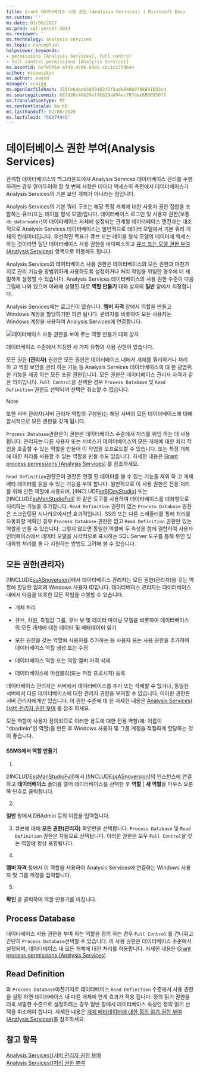 ```yaml
---
title: Grant 데이터베이스 사용 권한 (Analysis Services) | Microsoft Docs
ms.custom: ''
ms.date: 03/06/2017
ms.prod: sql-server-2014
ms.reviewer: ''
ms.technology: analysis-services
ms.topic: conceptual
helpviewer_keywords:
- permissions [Analysis Services], full control
- full control permissions [Analysis Services]
ms.assetid: be7e5f64-af43-47d6-84a5-c5c1c277d644
author: minewiskan
ms.author: owend
manager: craigg
ms.openlocfilehash: 335fe6deeb3d89483f5f5adb040b0788891053cd
ms.sourcegitcommit: b87d36c46b39af8b929ad94ec707dee8800950f5
ms.translationtype: MT
ms.contentlocale: ko-KR
ms.lasthandoff: 02/08/2020
ms.locfileid: "66074945"
---
```

# <a name="grant-database-permissions-analysis-services"></a>데이터베이스 권한 부여(Analysis Services)
  관계형 데이터베이스의 백그라운드에서 Analysis Services 데이터베이스 관리를 수행하려는 경우 알아두어야 할 첫 번째 사항은 데이터 액세스의 측면에서 데이터베이스가 Analysis Services의 기본 보안 개체가 아니라는 점입니다.  
  
 Analysis Services의 기본 쿼리 구조는 해당 특정 개체에 대한 사용자 권한 집합을 포함하는 큐브(또는 테이블 형식 모델)입니다. 데이터베이스 로그인 및 사용자 권한(보통 `db_datareader`)이 데이터베이스 자체에 설정되는 관계형 데이터베이스 엔진과는 대조적으로 Analysis Services 데이터베이스는 일반적으로 데이터 모델에서 기본 쿼리 개체의 컨테이너입니다. 우선적인 목표가 큐브 또는 테이블 형식 모델의 데이터에 액세스하는 것이라면 일단 데이터베이스 사용 권한을 바이패스하고 [큐브 또는 모델 권한 부여&#40;Analysis Services&#41;](grant-cube-or-model-permissions-analysis-services.md) 항목으로 이동해도 됩니다.  
  
 Analysis Services의 데이터베이스 사용 권한은 데이터베이스의 모든 권한과 마찬가지로 관리 기능을 광범위하게 사용하도록 설정하거나 처리 작업을 위임한 경우에 더 세밀하게 설정할 수 있습니다. Analysis Services 데이터베이스의 사용 권한 수준이 다음 그림에 나와 있으며 아래에 설명된 대로 **역할 만들기** 대화 상자의 **일반** 창에서 지정합니다.  
  
 Analysis Services에는 로그인이 없습니다. 
  **멤버 자격** 창에서 역할을 만들고 Windows 계정을 할당하기만 하면 됩니다. 관리자를 비롯하여 모든 사용자는 Windows 계정을 사용하여 Analysis Services에 연결합니다.  
  
 ![데이터베이스 사용 권한을 보여 주는 역할 만들기 대화 상자](../media/ssas-permsdbrole.png "데이터베이스 사용 권한을 보여 주는 역할 만들기 대화 상자")  
  
 데이터베이스 수준에서 지정한 세 가지 유형의 사용 권한이 있습니다.  
  
 모든 권한 **(관리자)** 권한은 모든 권한은 데이터베이스 내에서 개체를 쿼리하거나 처리 하 고 역할 보안을 관리 하는 기능 등 Analysis Services 데이터베이스에 대 한 광범위 한 기능을 제공 하는 모든 포괄 권한입니다. 모든 권한은 데이터베이스 관리자 자격과 같은 의미입니다. 
  `Full Control`을 선택한 경우 `Process Database` 및 `Read Definition` 권한도 선택되며 선택은 취소할 수 없습니다.  
  
> [!NOTE]  
>  또한 서버 관리자(서버 관리자 역할의 구성원)는 해당 서버의 모든 데이터베이스에 대해 암시적으로 모든 권한을 갖게 됩니다.  
  
 `Process Database`권한은이 권한은 데이터베이스 수준에서 처리를 위임 하는 데 사용 됩니다. 관리자는 다른 사용자 또는 서비스가 데이터베이스의 모든 개체에 대한 처리 작업을 호출할 수 있는 역할을 만들어 이 작업을 오프로드할 수 있습니다. 또는 특정 개체에 대한 처리를 사용할 수 있는 역할을 만들 수도 있습니다. 자세한 내용은 [Grant process permissions &#40;Analysis Services&#41;](grant-process-permissions-analysis-services.md) 를 참조하세요.  
  
 `Read Definition`권한은이 권한은 연결 된 데이터를 볼 수 있는 기능을 제외 하 고 개체 메타 데이터를 읽을 수 있는 기능을 부여 합니다. 일반적으로 이 사용 권한은 전용 처리를 위해 만든 역할에 사용되며, [!INCLUDE[ssBIDevStudio](../../includes/ssbidevstudio-md.md)] 또는 [!INCLUDE[ssManStudioFull](../../../includes/ssmanstudiofull-md.md)] 와 같은 도구를 사용하여 데이터베이스를 대화형으로 처리하는 기능을 추가합니다. 
  `Read Definition` 권한이 없는 `Process Database` 권한은 스크립팅된 시나리오에서만 효과적입니다. SSIS 또는 다른 스케줄러를 통해 처리를 자동화할 계획인 경우 `Process Database` 권한은 없고 `Read Definition` 권한만 있는 역할을 만들 수 있습니다. 그렇지 않으면 동일한 역할에 두 속성을 함께 결합하여 사용자 인터페이스에서 데이터 모델을 시각적으로 표시하는 SQL Server 도구를 통해 무인 및 대화형 처리를 둘 다 지원하는 방법도 고려해 볼 수 있습니다.  
  
## <a name="full-control-administrator-permissions"></a>모든 권한(관리자)  
 
  [!INCLUDE[ssASnoversion](../../../includes/ssasnoversion-md.md)]에서 데이터베이스 관리자는 모든 권한(관리자)을 갖는 역할에 할당된 임의의 Windows 사용자 ID입니다. 데이터베이스 관리자는 데이터베이스 내에서 다음을 비롯한 모든 작업을 수행할 수 있습니다.  
  
-   개체 처리  
  
-   큐브, 차원, 측정값 그룹, 큐브 뷰 및 데이터 마이닝 모델을 비롯하여 데이터베이스의 모든 개체에 대한 데이터 및 메타데이터 읽기  
  
-   모든 권한을 갖는 역할에 사용자를 추가하는 등 사용자 또는 사용 권한을 추가하여 데이터베이스 역할 생성 또는 수정  
  
-   데이터베이스 역할 또는 역할 멤버 자격 삭제  
  
-   데이터베이스에 어셈블리(또는 저장 프로시저) 등록  
  
 데이터베이스 관리자는 서버에서 데이터베이스를 추가 또는 삭제할 수 없거나, 동일한 서버에서 다른 데이터베이스에 대한 관리자 권한을 부여할 수 없습니다. 이러한 권한은 서버 관리자에게만 있습니다. 이 권한 수준에 대 한 자세한 내용은 [Analysis Services&#41;&#40;서버 관리자 권한 부여](../instances/grant-server-admin-rights-to-an-analysis-services-instance.md) 를 참조 하세요.  
  
 모든 역할이 사용자 정의되므로 이러한 용도에 대한 전용 역할(예: 이름이 "dbadmin"인 역할)을 만든 후 Windows 사용자 및 그룹 계정을 적절하게 할당하는 것이 좋습니다.  
  
#### <a name="create-roles-in-ssms"></a>SSMS에서 역할 만들기  
  
1.  
  [!INCLUDE[ssManStudioFull](../../../includes/ssmanstudiofull-md.md)]에서 [!INCLUDE[ssASnoversion](../../../includes/ssasnoversion-md.md)]의 인스턴스에 연결하고 **데이터베이스** 폴더를 열어 데이터베이스를 선택한 후 **역할** | **새 역할**을 마우스 오른쪽 단추로 클릭합니다.  
  
2.  
  **일반** 창에서 DBAdmin 등의 이름을 입력합니다.  
  
3.  큐브에 대해 **모든 권한(관리자)** 확인란을 선택합니다. 
  `Process Database` 및 `Read Definition` 권한은 자동으로 선택됩니다. 이러한 권한은 모두 `Full Control`을 갖는 역할에 항상 포함됩니다.  
  
4.  
  **멤버 자격** 창에서 이 역할을 사용하여 Analysis Services에 연결하는 Windows 사용자 및 그룹 계정을 입력합니다.  
  
5.  
  **확인** 을 클릭하여 역할 만들기를 마칩니다.  
  
## <a name="process-database"></a>Process Database  
 데이터베이스 사용 권한을 부여 하는 역할을 정의 하는 경우 `Full Control` 를 건너뛰고 간단히 `Process Database`선택할 수 있습니다. 이 사용 권한은 데이터베이스 수준에서 설정되며, 데이터베이스 내 모든 개체에 대한 처리를 허용합니다. 자세한 내용은 [Grant process permissions &#40;Analysis Services&#41;](grant-process-permissions-analysis-services.md)  
  
## <a name="read-definition"></a>Read Definition  
 와 `Process Database`마찬가지로 데이터베이스 `Read Definition` 수준에서 사용 권한을 설정 하면 데이터베이스 내 다른 개체에 연계 효과가 적용 됩니다. 정의 읽기 권한을 더욱 세밀한 수준으로 설정하려는 경우 일반 창에서 데이터베이스 속성인 정의 읽기 선택을 취소해야 합니다. 자세한 내용은 [개체 메타데이터에 대한 정의 읽기 권한 부여&#40;Analysis Services&#41;](grant-read-definition-permissions-on-object-metadata-analysis-services.md)를 참조하세요.  
  
## <a name="see-also"></a>참고 항목  
 [Analysis Services&#41;&#40;서버 관리자 권한 부여](../instances/grant-server-admin-rights-to-an-analysis-services-instance.md)   
 [Analysis Services&#41;&#40;처리 권한 부여](grant-process-permissions-analysis-services.md)  
  
  
